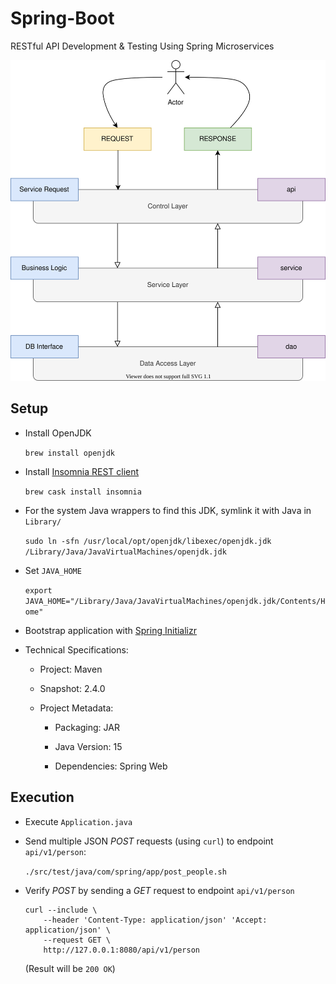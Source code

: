 # Spring-Boot

RESTful API Development & Testing Using Spring Microservices

![Application Functionality](src/docs/functionality.svg)

## Setup

+ Install OpenJDK

  `brew install openjdk`

+ Install [Insomnia REST client][1]

  `brew cask install insomnia`

+ For the system Java wrappers to find this JDK, symlink it with Java in `Library/`

  `sudo ln -sfn /usr/local/opt/openjdk/libexec/openjdk.jdk /Library/Java/JavaVirtualMachines/openjdk.jdk`

+ Set `JAVA_HOME`

  `export JAVA_HOME="/Library/Java/JavaVirtualMachines/openjdk.jdk/Contents/Home"`

+ Bootstrap application with [Spring Initializr][2]

+ Technical Specifications:

  + Project: Maven

  + Snapshot: 2.4.0

  + Project Metadata:

    + Packaging: JAR

    + Java Version: 15

    + Dependencies: Spring Web

## Execution

+ Execute `Application.java`

+ Send multiple JSON *POST* requests (using `curl`) to endpoint `api/v1/person`:

  `./src/test/java/com/spring/app/post_people.sh`

+ Verify *POST* by sending a *GET* request to endpoint `api/v1/person`

  ```
  curl --include \
      --header 'Content-Type: application/json' 'Accept: application/json' \
      --request GET \
      http://127.0.0.1:8080/api/v1/person
  ```
  (Result will be `200 OK`)

[1]: https://github.com/Kong/insomnia
[2]: https://start.spring.io/
